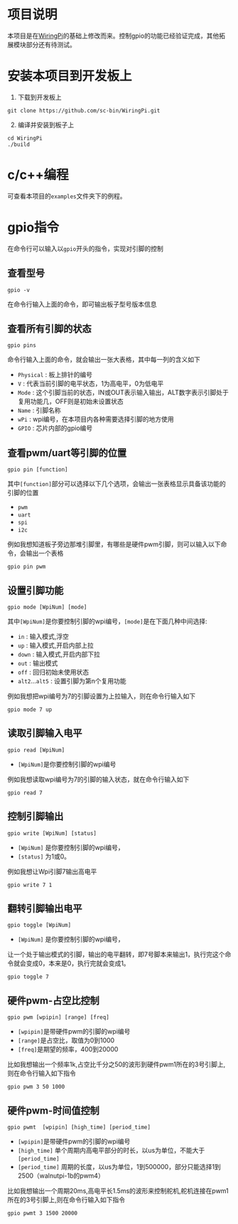 项目说明
=================================
本项目是在[WiringPi](https://github.com/WiringPi/WiringPi)的基础上修改而来。控制gpio的功能已经验证完成，其他拓展模块部分还有待测试。

安装本项目到开发板上
========
1. 下载到开发板上
```
git clone https://github.com/sc-bin/WiringPi.git
```
2. 编译并安装到板子上
```
cd WiringPi
./build 
```

# c/c++编程
可查看本项目的`examples`文件夹下的例程。

# gpio指令
在命令行可以输入以`gpio`开头的指令，实现对引脚的控制


查看型号
------
```
gpio -v
```
在命令行输入上面的命令，即可输出板子型号版本信息


查看所有引脚的状态
------
```
gpio pins
```
命令行输入上面的命令，就会输出一张大表格，其中每一列的含义如下
- `Physical` : 板上排针的编号
- `V` : 代表当前引脚的电平状态，1为高电平，0为低电平
- `Mode` : 这个引脚当前的状态，IN或OUT表示输入输出，ALT数字表示引脚处于复用功能几，OFF则是初始未设置状态
- `Name` : 引脚名称
- `wPi` : wpi编号，在本项目内各种需要选择引脚的地方使用
- `GPIO` : 芯片内部的gpio编号


查看pwm/uart等引脚的位置
------
```
gpio pin [function]
```
其中`[function]`部分可以选择以下几个选项，会输出一张表格显示具备该功能的引脚的位置
- `pwm`
- `uart`
- `spi`
- `i2c`

例如我想知道板子旁边那堆引脚里，有哪些是硬件pwm引脚，则可以输入以下命令，会输出一个表格
```
gpio pin pwm
```

设置引脚功能
------
```
gpio mode [WpiNum] [mode]
```
其中`[WpiNum]`是你要控制引脚的wpi编号，`[mode]`是在下面几种中间选择:
- `in` : 输入模式,浮空
- `up` : 输入模式,开启内部上拉
- `down` : 输入模式,开启内部下拉
- `out` : 输出模式
- `off` : 回归初始未使用状态
- `alt2`...`alt5` : 设置引脚为第n个复用功能

例如我想把wpi编号为7的引脚设置为上拉输入，则在命令行输入如下
```
gpio mode 7 up
```


读取引脚输入电平
------
```
gpio read [WpiNum]
```
- `[WpiNum]`是你要控制引脚的wpi编号

例如我想读取wpi编号为7的引脚的输入状态，就在命令行输入如下
```
gpio read 7
```


控制引脚输出
------
```
gpio write [WpiNum] [status]
```
- `[WpiNum]` 是你要控制引脚的wpi编号，
- `[status]` 为1或0。

例如我想让Wpi引脚7输出高电平
```
gpio write 7 1
```


翻转引脚输出电平
------
```
gpio toggle [WpiNum]
```
- `[WpiNum]` 是你要控制引脚的wpi编号，

让一个处于输出模式的引脚，输出的电平翻转，即7号脚本来输出1，执行完这个命令就会变成0，本来是0，执行完就会变成1。
```
gpio toggle 7
```

硬件pwm-占空比控制
------

```
gpio pwm [wpipin] [range] [freq] 
```
- `[wpipin]`是带硬件pwm的引脚的wpi编号
- `[range]`是占空比，取值为0到1000
- `[freq]`是期望的频率，400到20000


比如我想输出一个频率1k,占空比千分之50的波形到硬件pwm1所在的3号引脚上,则在命令行输入如下指令
```
gpio pwm 3 50 1000
```

硬件pwm-时间值控制
------
```
gpio pwmt  [wpipin] [high_time] [period_time] 
```
- `[wpipin]`是带硬件pwm的引脚的wpi编号
- `[high_time]` 单个周期内高电平部分的时长，以us为单位，不能大于`[period_time]`
- `[period_time]` 周期的长度，以us为单位，1到500000，部分只能选择1到2500（walnutpi-1b的pwm4）

比如我想输出一个周期20ms,高电平长1.5ms的波形来控制舵机,舵机连接在pwm1所在的3号引脚上,则在命令行输入如下指令
```
gpio pwmt 3 1500 20000
```
